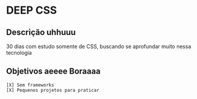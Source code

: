 # DEEP CSS

## Descrição uhhuuu



30 dias com estudo somente de CSS, buscando se aprofundar muito nessa tecnologia

## Objetivos aeeee Boraaaa

    [X] Sem frameworks
    [X] Pequenos projetos para praticar 
